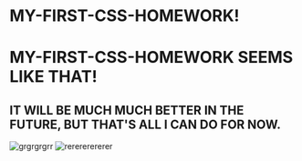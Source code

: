 # MY-FIRST-CSS-HOMEWORK!
# MY-FIRST-CSS-HOMEWORK SEEMS LIKE THAT!

## IT WILL BE MUCH MUCH BETTER IN THE FUTURE, BUT THAT'S ALL I CAN DO FOR NOW.
![grgrgrgrr](https://user-images.githubusercontent.com/109916927/182711781-aa53be50-3e3c-47a1-ad35-dc2a895e1106.png)
![rerererererer](https://user-images.githubusercontent.com/109916927/182711804-388ca3ee-fbc5-4c77-8dbe-1e332f33b67c.png)
